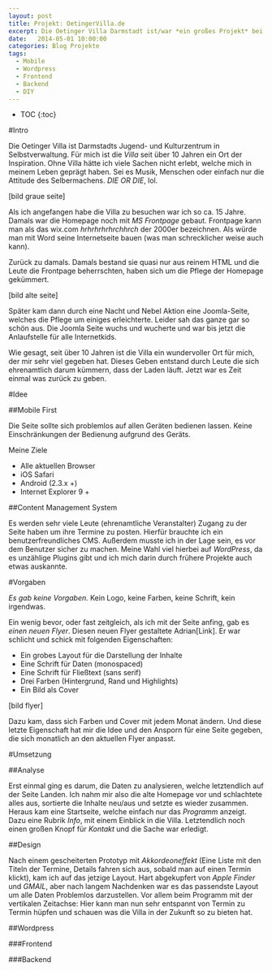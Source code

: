 ```yaml
---
layout: post
title: Projekt: OetingerVilla.de
excerpt: Die Oetinger Villa Darmstadt ist/war *ein großes Projekt* bei dem ich viel gelernt habe.
date:   2014-05-01 10:00:00
categories: Blog Projekte
tags: 
  - Mobile
  - Wordpress
  - Frontend
  - Backend
  - DIY
---
```


* TOC
{:toc}


#Intro

Die Oetinger Villa ist Darmstadts Jugend- und Kulturzentrum in Selbstverwaltung. Für mich ist die *Villa* seit über 10 Jahren ein Ort der Inspiration. Ohne Villa hätte ich viele Sachen nicht erlebt, welche mich in meinem Leben geprägt haben. Sei es Musik, Menschen oder einfach nur die Attitude des Selbermachens. *DIE OR DIE*, lol.

[bild graue seite]

Als ich angefangen habe die Villa zu besuchen war ich so ca. 15 Jahre. Damals war die Homepage noch mit *MS Frontpage* gebaut. Frontpage kann man als das wix.com *hrhrhrhrhrchhrch* der 2000er bezeichnen. Als würde man mit Word seine Internetseite bauen (was man schrecklicher weise auch kann).

Zurück zu damals. Damals bestand sie quasi nur aus reinem HTML und die Leute die Frontpage beherrschten, haben sich um die Pflege der Homepage gekümmert. 

[bild alte seite]

Später kam dann durch eine Nacht und Nebel Aktion eine Joomla-Seite, welches die Pflege um einiges erleichterte. Leider sah das ganze gar so schön aus. Die Joomla Seite wuchs und wucherte und war bis jetzt die Anlaufstelle für alle Internetkids.

Wie gesagt, seit über 10 Jahren ist die Villa ein wundervoller Ort für mich, der mir sehr viel gegeben hat. Dieses Geben entstand durch Leute die sich ehrenamtlich darum kümmern, dass der Laden läuft. Jetzt war es Zeit einmal was zurück zu geben.

#Idee

##Mobile First

Die Seite sollte sich problemlos auf allen Geräten bedienen lassen. Keine Einschränkungen der Bedienung aufgrund des Geräts. 

Meine Ziele

- Alle aktuellen Browser
- iOS Safari
- Android (2.3.x +)
- Internet Explorer 9 +

##Content Management System

Es werden sehr viele Leute (ehrenamtliche Veranstalter) Zugang zu der Seite haben um ihre Termine zu posten. Hierfür brauchte ich ein benutzerfreundliches CMS. Außerdem musste ich in der Lage sein, es vor dem Benutzer sicher zu machen. Meine Wahl viel hierbei auf *WordPress*, da es unzählige Plugins gibt und ich mich darin durch frühere Projekte auch etwas auskannte. 

#Vorgaben

*Es gab keine Vorgaben.* Kein Logo, keine Farben, keine Schrift, kein irgendwas.

Ein wenig bevor, oder fast zeitgleich, als ich mit der Seite anfing, gab es *einen neuen Flyer*. Diesen neuen Flyer gestaltete Adrian[Link]. Er war schlicht und schick mit folgenden Eigenschaften:

- Ein grobes Layout für die Darstellung der Inhalte
- Eine Schrift für Daten (monospaced)
- Eine Schrift für Fließtext (sans serif)
- Drei Farben (Hintergrund, Rand und Highlights)
- Ein Bild als Cover

[bild flyer]

Dazu kam, dass sich Farben und Cover mit jedem Monat ändern. Und diese letzte Eigenschaft hat mir die Idee und den Ansporn für eine Seite gegeben, die sich monatlich an den aktuellen Flyer anpasst.

#Umsetzung

##Analyse

Erst einmal ging es darum, die Daten zu analysieren, welche letztendlich auf der Seite Landen. Ich nahm mir also die alte Homepage vor und schlachtete alles aus, sortierte die Inhalte neu/aus und setzte es wieder zusammen. Heraus kam eine Startseite, welche einfach nur das *Programm* anzeigt. Dazu eine Rubrik *Info*, mit einem Einblick in die Villa. Letztendlich noch einen großen Knopf für *Kontakt* und die Sache war erledigt.

##Design

Nach einem gescheiterten Prototyp mit *Akkordeoneffekt* (Eine Liste mit den Titeln der Termine, Details fahren sich aus, sobald man auf einen Termin klickt), kam ich auf das jetzige Layout. Hart abgekupfert von *Apple Finder* und *GMAIL*, aber nach langem Nachdenken war es das passendste Layout um alle Daten Problemlos darzustellen. Vor allem beim Programm mit der vertikalen Zeitachse: Hier kann man nun sehr entspannt von Termin zu Termin hüpfen und schauen was die Villa in der Zukunft so zu bieten hat.

##Wordpress



###Frontend

###Backend


